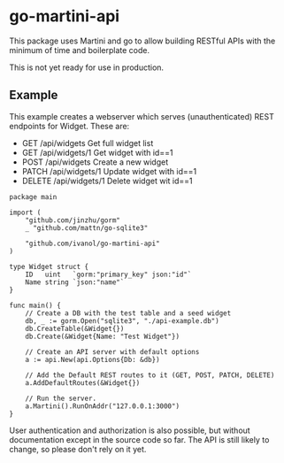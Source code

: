# go-martini-api
This package uses Martini and go to allow building RESTful APIs with the
minimum of time and boilerplate code.

This is not yet ready for use in production.

## Example
This example creates a webserver which serves (unauthenticated) REST
endpoints for Widget. These are:

* GET /api/widgets Get full widget list
* GET /api/widgets/1 Get widget with id==1
* POST /api/widgets Create a new widget
* PATCH /api/widgets/1 Update widget with id==1
* DELETE /api/widgets/1 Delete widget wit id==1

```
package main

import (
	"github.com/jinzhu/gorm"
	_ "github.com/mattn/go-sqlite3"

	"github.com/ivanol/go-martini-api"
)

type Widget struct {
	ID   uint   `gorm:"primary_key" json:"id"`
	Name string `json:"name"`
}

func main() {
	// Create a DB with the test table and a seed widget
	db, _ := gorm.Open("sqlite3", "./api-example.db")
	db.CreateTable(&Widget{})
	db.Create(&Widget{Name: "Test Widget"})

	// Create an API server with default options
	a := api.New(api.Options{Db: &db})

	// Add the Default REST routes to it (GET, POST, PATCH, DELETE)
	a.AddDefaultRoutes(&Widget{})

	// Run the server.
	a.Martini().RunOnAddr("127.0.0.1:3000")
}
```

User authentication and authorization is also possible, but without
documentation except in the source code so far. The API is still likely
to change, so please don't rely on it yet.
